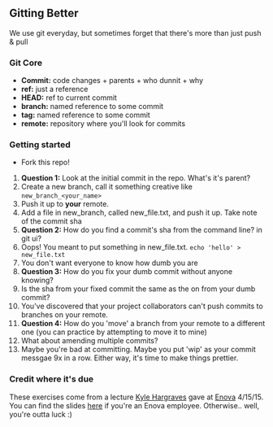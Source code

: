 ## Gitting Better
We use git everyday, but sometimes forget that there's more than just push & pull

### Git Core
* **Commit:** code changes + parents + who dunnit + why
* **ref:** just a reference
* **HEAD:** ref to current commit
* **branch:**  named reference to some commit
* **tag:**  named reference to some commit
* **remote:** repository where you'll look for commits

### Getting started
* Fork this repo!

1. **Question 1:** Look at the initial commit in the repo. What's it's parent?
2. Create a new branch, call it something creative like `new_branch_<your_name>`
3. Push it up to **your** remote.
4. Add a file in new_branch, called new_file.txt, and push it up. Take note of the commit sha
  1. **Question 2:** How do you find a commit's sha from the command line? in git ui?
5. Oops! You meant to put something in new_file.txt. `echo 'hello' > new_file.txt`
6. You don't want everyone to know how dumb you are
  1. **Question 3:** How do you fix your dumb commit without anyone knowing?
  2. Is the sha from your fixed commit the same as the on from your dumb commit?
7. You've discovered that your project collaborators can't push commits to branches on your remote.
  1. **Question 4:** How do you 'move' a branch from your remote to a different one (you can practice by attempting to move it to mine)
8. What about amending multiple commits?
  1. Maybe you're bad at committing. Maybe you put 'wip' as your commit
     messgae 9x in a row. Either way, it's time to make things prettier.

### Credit where it's due
These exercises come from a lecture [Kyle Hargraves](https://github.com/pd) gave at [Enova](https://www.enova.com/) 4/15/15. You can find the slides [here](https://docs.google.com/presentation/d/1atduyqxDJNBv6U9QwIEGdsYMvRUmw54HSFXk0lfYfHc) if you're an Enova employee. Otherwise.. well, you're outta luck :)
